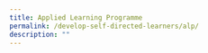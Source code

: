 ```yaml
---
title: Applied Learning Programme
permalink: /develop-self-directed-learners/alp/
description: ""
---
```

